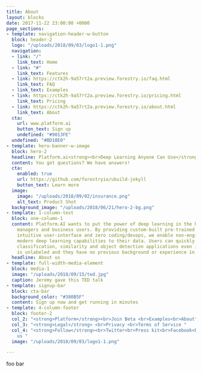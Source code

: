 ```yaml
---
title: About
layout: blocks
date: 2017-11-22 23:00:00 +0000
page_sections:
- template: navigation-header-w-button
  block: header-2
  logo: "/uploads/2018/09/03/logo1-1.png"
  navigation:
  - link: "/"
    link_text: Home
  - link: "#"
    link_text: Features
  - link: https://ctk2h-9a57rt2a.preview.forestry.io/faq.html
    link_text: FAQ
  - link_text: Examples
  - link: https://ctk2h-9a57rt2a.preview.forestry.io/pricing.html
    link_text: Pricing
  - link: https://ctk2h-9a57rt2a.preview.forestry.io/about.html
    link_text: About
  cta:
    url: www.platform.ai
    button_text: Sign up
    undefined: "#9013FE"
  undefined: "#BD10E0"
- template: hero-banner-w-image
  block: hero-2
  headline: Platform.ai<strong><br>Deep Learning Anyone Can Use</strong>
  content: You got questions? We have answers!
  cta:
    enabled: true
    url: https://github.com/forestryio/ubuild-jekyll
    button_text: Learn more
  image:
    image: "/uploads/2018/09/02/insurance.png"
    alt_text: Product Shot
  background_image: "/uploads/2018/06/21/hero-2-bg.png"
- template: 1-column-text
  block: one-column-1
  content: Platform.AI wants to put the power of deep learning in the hands of product
    managers and business users. By providing custom-built pre-trained models, an
    intuitive user-interface and zero coding/devops, we enable non-engineers to apply
    modern deep learning capabilities to their data. Users can quickly assemble image
    classification, similarity and object detection applications even if the data
    is unlabeled and they have no previous background or experience in machine learning.
  headline: About us
- template: full-width-media-element
  block: media-1
  image: "/uploads/2018/09/15/ted.jpg"
  caption: Jeremy gave this TED talk
- template: signup-bar
  block: cta-bar
  background_color: "#380B5F"
  content: Sign up now and get running in minutes
- template: 4-column-footer
  block: footer-2
  col_2: "<strong>Platform</strong><br>Join Beta <br>Examples<br>About"
  col_3: "<strong>Legal</strong> <br>Privacy <br>Terms of Service "
  col_4: "<strong>Follow</strong><br>Twitter<br>Press kit<br>Facebook<br>Newsletter<br>Contact
    us "
  image: "/uploads/2018/09/03/logo1-1.png"

---
```

foo bar